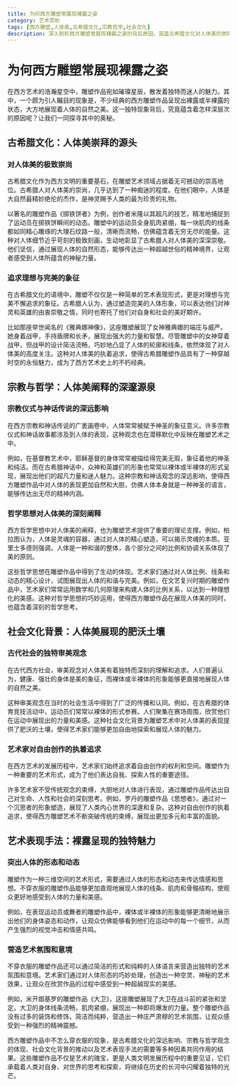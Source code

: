 ```yaml
---
title: 为何西方雕塑常展现裸露之姿
category: 艺术赏析
tags: [西方雕塑,人体美,古希腊文化,宗教哲学,社会文化]
description: 深入剖析西方雕塑常展现裸露之姿的背后原因，涵盖古希腊文化对人体美的崇拜、宗教与哲学的影响、社会文化背景的推动以及艺术表现手法的独特魅力等多方面因素。
---
```

# 为何西方雕塑常展现裸露之姿
在西方艺术的浩瀚星空中，雕塑作品宛如璀璨星辰，散发着独特而迷人的魅力。其中，一个颇为引人瞩目的现象是，不少经典的西方雕塑作品呈现出裸露或半裸露的状态，大方地展现着人体的自然之美。这一独特现象背后，究竟蕴含着怎样深层次的原因呢？让我们一同探寻其中的奥秘。

## 古希腊文化：人体美崇拜的源头

### 对人体美的极致崇尚
古希腊文化作为西方文明的重要基石，在雕塑艺术领域占据着无可撼动的崇高地位。古希腊人对人体美的崇尚，几乎达到了一种痴迷的程度。在他们眼中，人体是大自然最精妙绝伦的杰作，是神灵赐予人类的最为珍贵的礼物。

以著名的雕塑作品《掷铁饼者》为例，创作者米隆以其超凡的技艺，精准地捕捉到了运动员在掷铁饼瞬间的动态。雕塑中的运动员全身肌肉紧绷，每一块肌肉的线条都如同精心雕琢的大理石纹路一般，清晰而流畅，仿佛蕴含着无穷无尽的能量。这种对人体细节近乎苛刻的极致刻画，生动地彰显了古希腊人对人体美的深深崇敬。他们坚信，通过展现人体的自然形态，能够传达出一种超越世俗的精神境界，让观者感受到人体所蕴含的神秘力量。

### 追求理想与完美的象征
在古希腊文化的语境中，雕塑不仅仅是一种简单的艺术表现形式，更是对理想与完美不懈追求的象征。古希腊人认为，通过塑造完美的人体形象，可以表达他们对神灵和英雄的由衷崇敬之情，同时也寄托了他们对自身和社会的美好期许。

比如那座举世闻名的《雅典娜神像》，这座雕塑展现了女神雅典娜的端庄与威严。她身着战甲，手持盾牌和长矛，展现出强大的力量和智慧。尽管雕塑中的女神穿着战甲，但战甲的设计简洁流畅，巧妙地凸显了人体的轮廓和线条，依然体现了对人体美的高度关注。这种对人体美的执着追求，使得古希腊雕塑作品具有了一种穿越时空的永恒魅力，成为了西方艺术史上的不朽经典。

## 宗教与哲学：人体美阐释的深邃源泉

### 宗教仪式与神话传说的深远影响
在西方宗教和神话传说的广袤画卷中，人体常常被赋予神圣的象征意义。许多宗教仪式和神话故事都涉及到人体的表现，这种观念也在潜移默化中反映在雕塑艺术之中。

例如，在基督教艺术中，耶稣基督的身体常常被描绘得完美无瑕，象征着他的神圣和纯洁。而在古希腊神话中，众神和英雄们的形象也常常以裸体或半裸体的形式呈现，展现出他们的超凡力量和迷人魅力。这种宗教和神话观念的深远影响，使得西方雕塑作品中对人体的表现更加自然和大胆，仿佛人体本身就是一种神圣的语言，能够传达出无尽的精神内涵。

### 哲学思想对人体美的深刻阐释
西方哲学思想中对人体美的阐释，也为雕塑艺术提供了重要的理论支撑。例如，柏拉图认为，人体是灵魂的容器，通过对人体的精心塑造，可以揭示灵魂的本质。亚里士多德则强调，人体是一种和谐的整体，各个部分之间的比例和协调关系体现了美的原则。

这些哲学思想在雕塑作品中得到了生动的体现。艺术家们通过对人体比例、线条和动态的精心设计，试图展现出人体的和谐与完美。例如，在文艺复兴时期的雕塑作品中，艺术家们常常运用数学和几何原理来构建人体的比例关系，以达到一种理想化的美感。这种对哲学思想的巧妙运用，使得西方雕塑作品在展现人体美的同时，也蕴含着深刻的哲学思考。

## 社会文化背景：人体美展现的肥沃土壤

### 古代社会的独特审美观念
在古代西方社会，审美观念对人体美有着独特而深刻的理解和追求。人们普遍认为，健康、强壮的身体是美的象征，而裸体或半裸体的形象能够更直接地展现人体的自然之美。

这种审美观念在当时的社会生活中得到了广泛的传播和认同。例如，在古希腊的体育竞技活动中，运动员们常常以裸体的形式参赛。人们聚集在赛场周围，欣赏他们在运动中展现出的力量和美感。这种社会文化背景为雕塑艺术中对人体美的表现提供了肥沃的土壤，使得艺术家们能够更加自由地探索和展现人体的魅力。

### 艺术家对自由创作的执着追求
在西方艺术的发展历程中，艺术家们始终追求着自由创作的权利和空间。雕塑作为一种重要的艺术形式，成为了他们表达自我、探索人性的重要途径。

许多艺术家不受传统观念的束缚，大胆地对人体进行表现，通过雕塑作品传达出自己对生命、人性和社会的深刻思考。例如，罗丹的雕塑作品《思想者》，通过对一个沉思者的形象塑造，展现了人类内心世界的深邃和复杂。这种对自由创作的执着追求，使得西方雕塑艺术不断突破传统的束缚，展现出更加多元和丰富的面貌。

## 艺术表现手法：裸露呈现的独特魅力

### 突出人体的形态和动态
雕塑作为一种三维空间的艺术形式，需要通过人体的形态和动态来传达情感和思想。不穿衣服的雕塑作品能够更加直观地展现人体的线条、肌肉和骨骼结构，使观众更好地感受到人体的力量和美感。

例如，在表现运动员或舞者的雕塑作品中，裸体或半裸体的形象能够更清晰地展示出他们的身体姿态和动作，让观众仿佛能够看到他们在运动中的每一个细节，从而产生强烈的视觉冲击和情感共鸣。

### 营造艺术氛围和意境
不穿衣服的雕塑作品还可以通过简洁的形式和纯粹的人体语言来营造出独特的艺术氛围和意境。艺术家们通过对人体形态的巧妙处理，创造出一种空灵、神秘的艺术效果，让观众在欣赏作品的过程中感受到一种超越现实的美感。

例如，米开朗基罗的雕塑作品《大卫》，这座雕塑展现了大卫在战斗前的紧张和坚定。大卫的身体线条流畅，肌肉紧绷，展现出一种即将爆发的力量。整个雕塑作品没有过多的装饰和修饰，简洁而纯粹，营造出一种庄严肃穆的艺术氛围，让观众感受到一种强烈的精神震撼。

西方雕塑作品中不怎么穿衣服的现象，是古希腊文化的深远影响、宗教与哲学观念的体现、社会文化背景的推动以及艺术表现手法的需要等多种因素共同作用的结果。这些雕塑作品不仅是艺术的瑰宝，更是人类文明发展历程中的重要见证，它们承载着人类对自身、对世界的思考和探索，将继续在历史的长河中闪耀着独特的光芒。